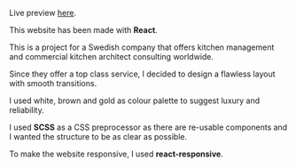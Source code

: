 Live preview [here](https://marlene32100.github.io/qualis/).

This website has been made with **React**.

This is a project for a Swedish company that offers kitchen management and commercial kitchen architect consulting worldwide.

Since they offer a top class service, I decided to design a flawless layout with smooth transitions.

I used white, brown and gold as colour palette to suggest luxury and reliability.

I used **SCSS** as a CSS preprocessor as there are re-usable components and I wanted the structure to be as clear as possible.

To make the website responsive, I used **react-responsive**.